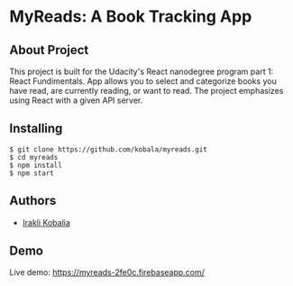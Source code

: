 # MyReads: A Book Tracking App 

## About Project

This project is built for the Udacity's React nanodegree program part 1: React Fundimentals. 
App allows you to select and categorize books you have read, 
are currently reading, or want to read. The project emphasizes using React with a given API server.

## Installing

````
$ git clone https://github.com/kobala/myreads.git
$ cd myreads
$ npm install
$ npm start
````

## Authors

* [Irakli Kobalia](https://github.com/kobala/)

## Demo
Live demo: https://myreads-2fe0c.firebaseapp.com/